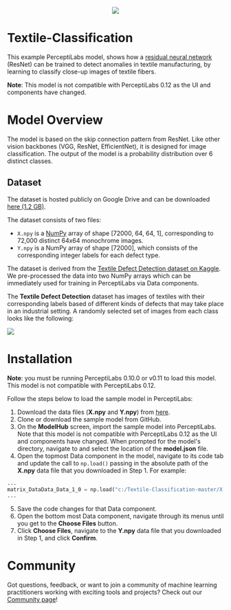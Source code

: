<p align="center">
  <a href="https://www.perceptilabs.com">
  <img src="./pl_logo.png">
  </a>
</p>

# Textile-Classification

This example PerceptiLabs model, shows how a [residual neural network](https://en.wikipedia.org/wiki/Residual_neural_network) (ResNet) can be trained to detect anomalies in textile manufacturing, by learning to classify close-up images of textile fibers. 

**Note**: This model is not compatible with PerceptiLabs 0.12 as the UI and components have changed.

# Model Overview

The model is based on the skip connection pattern from ResNet. Like other vision backbones (VGG, ResNet, EfficientNet), it is designed for image classification. The output of the model is a probability distribution over 6 distinct classes.

## Dataset

The dataset is hosted publicly on Google Drive and can be downloaded [here (1.2 GB)](https://drive.google.com/drive/folders/1i-k71RMxa0LjNJqAjh-cclN6RA-WeBmv?usp=sharing).

The dataset consists of two files:

* `X.npy` is a [NumPy](https://numpy.org/) array of shape [72000, 64, 64, 1], corresponding to 72,000 distinct 64x64 monochrome images.
* `Y.npy` is a NumPy array of shape [72000], which consists of the corresponding integer labels for each defect type.


The dataset is derived from the [Textile Defect Detection dataset on Kaggle](https://www.kaggle.com/belkhirnacim/textiledefectdetection/version/2). We pre-processed the data into two NumPy arrays which can be immediately used for training in PerceptiLabs via Data components.


The **Textile Defect Detection** dataset has images of textiles with their corresponding labels based of different kinds of defects that may take place in an industrial setting. A randomly selected set of images from each class looks like the following:

![](data_preview.png)


# Installation

**Note**: you must be running PerceptiLabs 0.10.0 or v0.11 to load this model. This model is not compatible with PerceptiLabs 0.12.

Follow the steps below to load the sample model in PerceptiLabs:

1) Download the data files (**X.npy** and **Y.npy**) from [here](https://drive.google.com/drive/folders/1i-k71RMxa0LjNJqAjh-cclN6RA-WeBmv?usp=sharing).
2) Clone or download the sample model from GitHub.
3) On the **ModelHub** screen, import the sample model into PerceptiLabs. Note that this model is not compatible with PerceptiLabs 0.12 as the UI and components have changed. When prompted for the model's directory, navigate to and select the location of the **model.json** file.
4) Open the topmost Data component in the model, navigate to its code tab and update the call to ```np.load()``` passing in the absolute path of the **X.npy** data file that you downloaded in Step 1. For example:
```python
...
matrix_DataData_Data_1_0 = np.load("c:/Textile-Classification-master/X.npy", mmap_mode='r+').astype(np.float32)
...
```
5) Save the code changes for that Data component.
6) Open the bottom most Data component, navigate through its menus until you get to the **Choose Files** button.
7) Click **Choose Files**, navigate to the **Y.npy** data file that you downloaded in Step 1, and click **Confirm**.


# Community

Got questions, feedback, or want to join a community of machine learning practitioners working with exciting tools and projects? Check out our [Community page](https://www.perceptilabs.com/community)!
